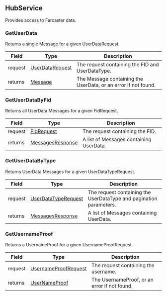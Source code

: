 ## HubService

Provides access to Farcaster data.

### GetUserData

Returns a single Message for a given UserDataRequest.

| Field | Type | Description |
|---|---|---|
| request | [UserDataRequest](#userdatarequest) | The request containing the FID and UserDataType. |
| returns | [Message](#message) | The Message containing the UserData, or an error if not found. |

### GetUserDataByFid

Returns all UserData Messages for a given FidRequest.

| Field | Type | Description |
|---|---|---|
| request | [FidRequest](#fidrequest) | The request containing the FID. |
| returns | [MessagesResponse](#messagesresponse) | A list of Messages containing UserData. |

### GetUserDataByType

Returns UserData Messages for a given UserDataTypeRequest.

| Field | Type | Description |
|---|---|---|
| request | [UserDataTypeRequest](#userdatatyperequest) | The request containing the UserDataType and pagination parameters. |
| returns | [MessagesResponse](#messagesresponse) | A list of Messages containing UserData. |

### GetUsernameProof

Returns a UsernameProof for a given UsernameProofRequest.

| Field | Type | Description |
|---|---|---|
| request | [UsernameProofRequest](#usernameproofrequest) | The request containing the username. |
| returns | [UserNameProof](#usernameproof) | The UsernameProof, or an error if not found. |
